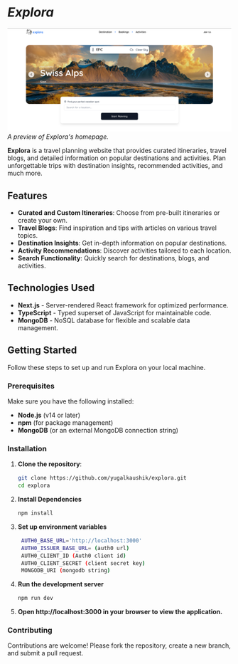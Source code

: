 # *Explora*

![Explora Preview](./public/preview.png)  
*A preview of Explora's homepage.*

**Explora** is a travel planning website that provides curated itineraries, travel blogs, and detailed information on popular destinations and activities. Plan unforgettable trips with destination insights, recommended activities, and much more.

## Features

- **Curated and Custom Itineraries**: Choose from pre-built itineraries or create your own.
- **Travel Blogs**: Find inspiration and tips with articles on various travel topics.
- **Destination Insights**: Get in-depth information on popular destinations.
- **Activity Recommendations**: Discover activities tailored to each location.
- **Search Functionality**: Quickly search for destinations, blogs, and activities.

## Technologies Used

- **Next.js** - Server-rendered React framework for optimized performance.
- **TypeScript** - Typed superset of JavaScript for maintainable code.
- **MongoDB** - NoSQL database for flexible and scalable data management.

## Getting Started

Follow these steps to set up and run Explora on your local machine.

### Prerequisites

Make sure you have the following installed:

- **Node.js** (v14 or later)
- **npm** (for package management)
- **MongoDB** (or an external MongoDB connection string)

### Installation

1. **Clone the repository**:

   ```bash
   git clone https://github.com/yugalkaushik/explora.git
   cd explora

2. **Install Dependencies**
    ```bash
    npm install
3. **Set up environment variables**
   ```bash
    AUTH0_BASE_URL='http://localhost:3000'
    AUTH0_ISSUER_BASE_URL= (auth0 url)
    AUTH0_CLIENT_ID (Auth0 client id)
    AUTH0_CLIENT_SECRET (client secret key)
    MONGODB_URI (mongodb string)
4. **Run the development server**
    ```bash
    npm run dev
5. **Open http://localhost:3000 in your browser to view the application.**

### Contributing
Contributions are welcome! Please fork the repository, create a new branch, and submit a pull request.
